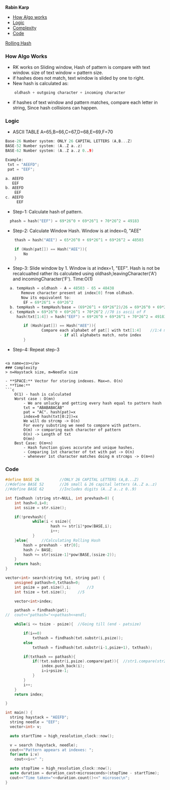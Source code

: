 **Rabin Karp**
- [How Algo works](#h)
- [Logic](#l)
- [Complexity](#co)
- [Code](#c)
	
[Rolling Hash](https://www.quora.com/What-is-a-rolling-hash-and-when-is-it-useful)

<a name=h></a>
### How Algo Works
- RK works on Sliding window, Hash of pattern is compare with text window. size of text window = pattern size.
- if hashes does not match, text window is slided by one to right.
- New hash is calculated as:
```c
 	oldhash + outgoing character + incoming character
```
- if hashes of text window and pattern matches, compare each letter in string, Since hash collisions can happen.

<a name=l></a>
### Logic
- ASCII TABLE A=65,B=66,C=67,D=68,E=69,F=70
```c
Base-26 Number system: ONLY 26 CAPITAL LETTERS (A,B...Z)
BASE-52 Number system: (A..Z a..z)
BASE-62 Number system: (A..Z a..z 0..9)

Example:
 txt = "AEEFD";
 pat = "EEF";

a. AEEFD 
   EEF
b. AEEFD
    EEF
c. AEEFD
     EEF
```
- Step-1: Calculate hash of pattern. 
```c
  phash = hash("EEF") = 69*26^0 + 69*26^1 + 70*26^2 = 49183
```     	
- Step-2: Calculate Window Hash. Window is at index=0, "AEE"
```c
	thash = hash("AEE") = 65*26^0 + 69*26^1 + 69*26^2 = 48503

	if (Hash(pat[]) == Hash("AEE")){
		No
	}
```
- Step-3: Slide window by 1. Window is at index=1, "EEF". Hash is not be recalcualted rather its calculated using oldhash,leavingCharacter('A') and incomingCharacter('F'). Time:O(1)
```c
  a. tempHash = oldhash - A = 48503 - 65 = 48438
	   Remove character present at index[0] from oldhash.
	   Now its equivalent to:
	   	EF = 69*26^1 + 69*26^2
  b. tempHash = tempHash/base = (69*26^1 + 69*26^2)/26 = 69*26^0 + 69*26^1
  c. tempHash = 69*26^0 + 69*26^1 + 70*26^2	//70 is ascii of F
     hash(txt[1:4]) = hash("EEF") = 69*26^0 + 69*26^1 + 70*26^2 = 49183

        if (Hash(pat[]) == Hash("AEE")){
                Compare each alphabet of pat[] with txt[1:4]    //1:4 means 1,2,3
                        - if all alphabets match, note index
        }
```	
- Step-4: Repeat step-3
```

<a name=co></a>
### Complexity
> n=Haystack size, m=Needle size

- **SPACE:** Vector for storing indexes. Max=n. O(n)
- **Time:**
```c
	O(1) - hash is calculated
	Worst case : O(mn)
		- We are unlucky and getting every hash equal to pattern hash
		txt = "ABABABACAB"
		pat = "AC". hash(pat)=x
		index=0 hash(txt[0:2])=x
		We will do strcmp -> O(n)
		For every substring we need to compare with pattern.
		O(m) -> comparing each character of pattern
		O(n) -> Length of txt
		O(mn)
	Best Case: O(m+n)
		- Hash function gives accurate and unique hashes.
		- Comparing 1st character of txt with pat -> O(n)
		- whenever 1st character matches doing m strcmps -> O(m+n)
```

<a name=c></a>
### Code
```cpp
#define BASE 26			//ONLY 26 CAPITAL LETTERS (A,B...Z)
//#define BASE 52		//26 small & 26 capital letters (A..Z a..z)
//#define BASE 62		//Includes digits (A..Z a..z 0..9)

int findhash (string str=NULL, int prevhash=0) {
	int hash=0,i=0;
	int ssize = str.size();

	if(!prevhash){
	        while(i < ssize){
        	        hash += str[i]*pow(BASE,i);
        	        i++;
        	}
	}else{		//Calculating Rolling Hash
		hash = prevhash - str[0];
		hash /= BASE;
		hash += str[ssize-1]*pow(BASE,(ssize-2)); 
	}
	return hash;
}

vector<int> search(string txt, string pat) {
	unsigned pathash=0,txthash=0;
	int psize = pat.size(),i;		//3
	int tsize = txt.size();		//5

	vector<int>index;

	pathash = findhash(pat);
//	cout<<"pathash="<<pathash<<endl;

	while(i <= tsize - psize){	//Going till (end - patsize)

		if(i==0)
			txthash = findhash(txt.substr(i,psize));
		else
			txthash = findhash(txt.substr(i-1,psize+1), txthash);

		if(txthash == pathash){
			if(!txt.substr(i,psize).compare(pat)){	//str1.compare(str2)
				index.push_back(i);
				i=i+psize-1;
			}
		}
		i++;
	}
	return index;

}

int main() {
  string haystack = "AEEFD";
  string needle = "EEF";
  vector<int> v;

  auto startTime = high_resolution_clock::now();

  v = search (haystack, needle);
  cout<<"Pattern appears at indexes: ";
  for(auto i:v)
    cout<<i<<" ";

  auto stopTime = high_resolution_clock::now();
  auto duration = duration_cast<microseconds>(stopTime - startTime);
  cout<<"Time taken="<<duration.count()<<" microsec\n";	
}
```
